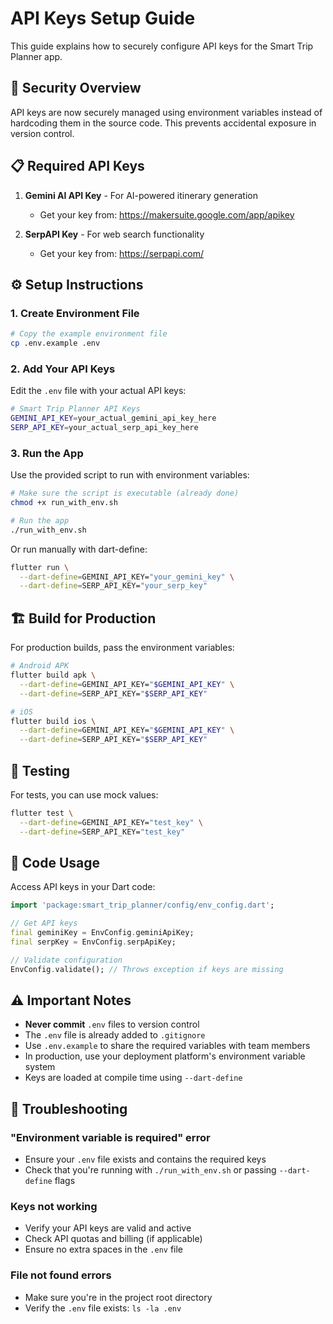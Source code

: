 # API Keys Setup Guide

This guide explains how to securely configure API keys for the Smart Trip Planner app.

## 🔐 Security Overview

API keys are now securely managed using environment variables instead of hardcoding them in the source code. This prevents accidental exposure in version control.

## 📋 Required API Keys

1. **Gemini AI API Key** - For AI-powered itinerary generation
   - Get your key from: https://makersuite.google.com/app/apikey
   
2. **SerpAPI Key** - For web search functionality  
   - Get your key from: https://serpapi.com/

## ⚙️ Setup Instructions

### 1. Create Environment File
```bash
# Copy the example environment file
cp .env.example .env
```

### 2. Add Your API Keys
Edit the `.env` file with your actual API keys:
```bash
# Smart Trip Planner API Keys
GEMINI_API_KEY=your_actual_gemini_api_key_here
SERP_API_KEY=your_actual_serp_api_key_here
```

### 3. Run the App
Use the provided script to run with environment variables:
```bash
# Make sure the script is executable (already done)
chmod +x run_with_env.sh

# Run the app
./run_with_env.sh
```

Or run manually with dart-define:
```bash
flutter run \
  --dart-define=GEMINI_API_KEY="your_gemini_key" \
  --dart-define=SERP_API_KEY="your_serp_key"
```

## 🏗️ Build for Production

For production builds, pass the environment variables:
```bash
# Android APK
flutter build apk \
  --dart-define=GEMINI_API_KEY="$GEMINI_API_KEY" \
  --dart-define=SERP_API_KEY="$SERP_API_KEY"

# iOS
flutter build ios \
  --dart-define=GEMINI_API_KEY="$GEMINI_API_KEY" \
  --dart-define=SERP_API_KEY="$SERP_API_KEY"
```

## 🧪 Testing

For tests, you can use mock values:
```bash
flutter test \
  --dart-define=GEMINI_API_KEY="test_key" \
  --dart-define=SERP_API_KEY="test_key"
```

## 🔧 Code Usage

Access API keys in your Dart code:
```dart
import 'package:smart_trip_planner/config/env_config.dart';

// Get API keys
final geminiKey = EnvConfig.geminiApiKey;
final serpKey = EnvConfig.serpApiKey;

// Validate configuration
EnvConfig.validate(); // Throws exception if keys are missing
```

## ⚠️ Important Notes

- **Never commit** `.env` files to version control
- The `.env` file is already added to `.gitignore`
- Use `.env.example` to share the required variables with team members
- In production, use your deployment platform's environment variable system
- Keys are loaded at compile time using `--dart-define`

## 🐛 Troubleshooting

### "Environment variable is required" error
- Ensure your `.env` file exists and contains the required keys
- Check that you're running with `./run_with_env.sh` or passing `--dart-define` flags

### Keys not working
- Verify your API keys are valid and active
- Check API quotas and billing (if applicable)
- Ensure no extra spaces in the `.env` file

### File not found errors  
- Make sure you're in the project root directory
- Verify the `.env` file exists: `ls -la .env`
